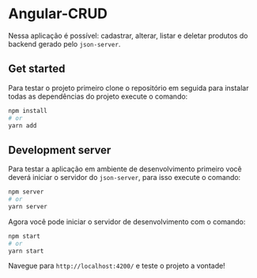 # Angular-CRUD

Nessa aplicação é possível: cadastrar, alterar, listar e deletar produtos do backend gerado pelo `json-server`.

## Get started

Para testar o projeto primeiro clone o repositório em seguida para instalar todas as dependências do projeto execute o comando:
```bash
npm install
# or
yarn add
```

## Development server

Para testar a aplicação em ambiente de desenvolvimento primeiro você deverá iniciar o servidor do `json-server`, para isso execute o comando:
```bash
npm server 
# or 
yarn server
```

Agora você pode iniciar o servidor de desenvolvimento com o comando: 
```bash
npm start 
# or 
yarn start
``` 

Navegue para `http://localhost:4200/` e teste o projeto a vontade!
